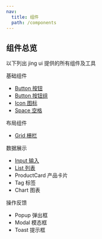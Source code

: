 ```yaml
---
nav:
  title: 组件
  path: /components
---
```


## 组件总览

以下列出 jing ui 提供的所有组件及工具

基础组件

- [Button 按钮](./components/button)
- [Button 按钮组](./components/button-group)
- [Icon 图标](./components/icon)
- [Space 空格](./components/space)

布局组件

- [Grid 栅栏](./compoents/grid)

数据展示

- [Input 输入](./component/input)
- [List 列表](./components/list)
- ProductCard 产品卡片
- Tag 标签
- Chart 图表

操作反馈

- Popup 弹出框
- Modal 模态框
- Toast 提示框
